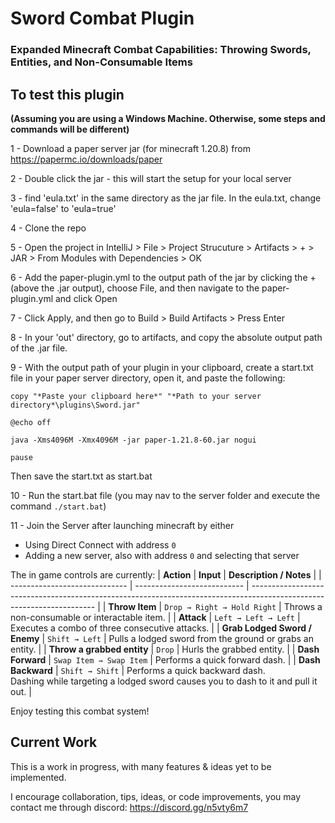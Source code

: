 # Sword Combat Plugin
### Expanded Minecraft Combat Capabilities: Throwing Swords, Entities, and Non-Consumable Items


## To test this plugin
**(Assuming you are using a Windows Machine. Otherwise, some steps and commands will be different)**

1 - Download a paper server jar (for minecraft 1.20.8) from https://papermc.io/downloads/paper

2 - Double click the jar - this will start the setup for your local server

3 - find 'eula.txt' in the same directory as the jar file. In the eula.txt, change 'eula=false' to 'eula=true'

4 - Clone the repo

5 - Open the project in IntelliJ > File > Project Strucuture > Artifacts > + > JAR > From Modules with Dependencies > OK

6 - Add the paper-plugin.yml to the output path of the jar by clicking the + (above the .jar output), choose File, and then navigate to the paper-plugin.yml and click Open

7 - Click Apply, and then go to Build > Build Artifacts > Press Enter

8 - In your 'out' directory, go to artifacts, and copy the absolute output path of the .jar file.

9 - With the output path of your plugin in your clipboard, create a start.txt file in your paper server directory, open it, and paste the following:
  ```
  copy "*Paste your clipboard here*" "*Path to your server directory*\plugins\Sword.jar"
  
  @echo off
  
  java -Xms4096M -Xmx4096M -jar paper-1.21.8-60.jar nogui
  
  pause
  ```
  Then save the start.txt as start.bat 

10 - Run the start.bat file (you may nav to the server folder and execute the command ```./start.bat```)

11 - Join the Server after launching minecraft by either 

  - Using Direct Connect with address ```0```
  - Adding a new server, also with address ```0``` and selecting that server


The in game controls are currently:
| **Action**                    | **Input**                   | **Description / Notes**                                                                                               |
| ----------------------------- | --------------------------- | --------------------------------------------------------------------------------------------------------------------- |
| **Throw Item**                | `Drop → Right → Hold Right` | Throws a non-consumable or interactable item.                                                                         |
| **Attack**                    | `Left → Left → Left`        | Executes a combo of three consecutive attacks.                                                                        |
| **Grab Lodged Sword / Enemy** | `Shift → Left`              | Pulls a lodged sword from the ground or grabs an entity.                                                              |
| **Throw a grabbed entity**    | `Drop`                      | Hurls the grabbed entity.                                                                                             |
| **Dash Forward**              | `Swap Item → Swap Item`     | Performs a quick forward dash.                                                                                        |
| **Dash Backward**             | `Shift → Shift`             | Performs a quick backward dash. <br> Dashing while targeting a lodged sword causes you to dash to it and pull it out. |


Enjoy testing this combat system!

## Current Work

This is a work in progress, with many features & ideas yet to be implemented. 

I encourage collaboration, tips, ideas, or code improvements, you may contact me through discord: https://discord.gg/n5vty6m7

